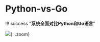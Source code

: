 # Python-vs-Go

!!! success "**系统全面对比Python和Go语言**"




![](https://cdn.jsdelivr.net/gh/hujianli94/Picgo-atlas@main/img/image.1b9djkun11ts.webp){: .zoom}





